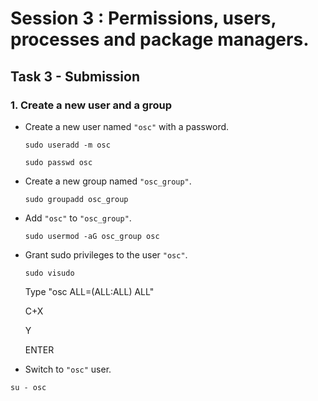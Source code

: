 # Session 3 : Permissions, users, processes and package managers.
## Task 3 - Submission

### 1. Create a new user and a group

- Create a new user named `"osc"` with a password.

  ``` sudo useradd -m osc ```

  ``` sudo passwd osc ```
  
- Create a new group named `"osc_group"`.

  ``` sudo groupadd osc_group ```
  
- Add `"osc"` to `"osc_group"`.

  ``` sudo usermod -aG osc_group osc ```
  
- Grant sudo privileges to the user `"osc"`.

  ``` sudo visudo  ```

  Type "osc ALL=(ALL:ALL) ALL"

  C+X

   Y

  ENTER
  
- Switch to `"osc"` user.

``` su - osc ```
